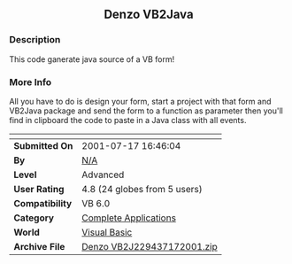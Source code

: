 ﻿<div align="center">

## Denzo VB2Java


</div>

### Description

This code ganerate java source of a VB form!
 
### More Info
 
All you have to do is design your form, start a project with that form and VB2Java package and send the form to a function as parameter then you'll find in clipboard the code to paste in a Java class with all events.


<span>             |<span>
---                |---
**Submitted On**   |2001-07-17 16:46:04
**By**             |[N/A](https://github.com/Planet-Source-Code/PSCIndex/blob/master/ByAuthor/empty.md)
**Level**          |Advanced
**User Rating**    |4.8 (24 globes from 5 users)
**Compatibility**  |VB 6\.0
**Category**       |[Complete Applications](https://github.com/Planet-Source-Code/PSCIndex/blob/master/ByCategory/complete-applications__1-27.md)
**World**          |[Visual Basic](https://github.com/Planet-Source-Code/PSCIndex/blob/master/ByWorld/visual-basic.md)
**Archive File**   |[Denzo VB2J229437172001\.zip](https://github.com/Planet-Source-Code/denzo-vb2java__1-25124/archive/master.zip)








